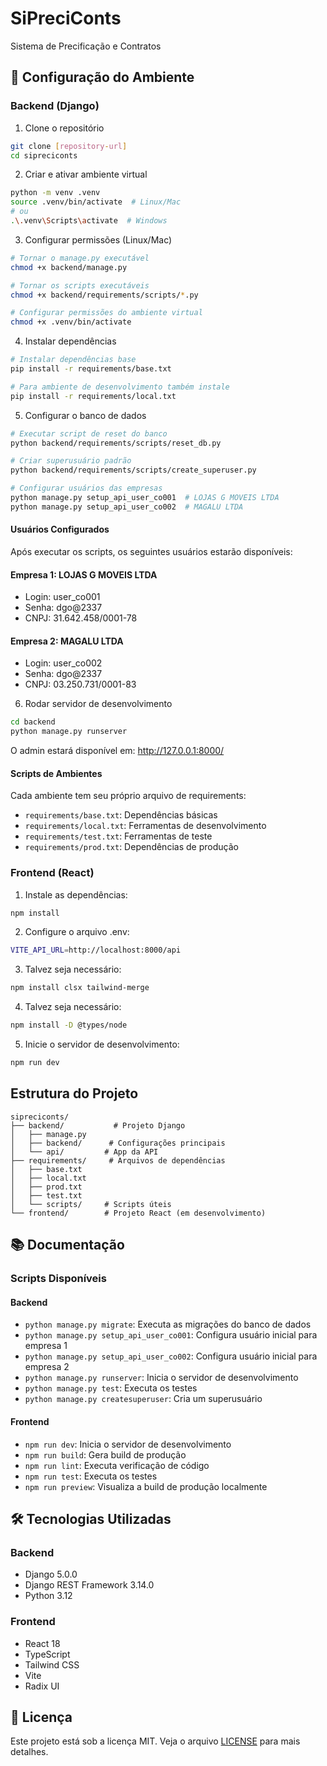 # SiPreciConts

Sistema de Precificação e Contratos

## 🚀 Configuração do Ambiente

### Backend (Django)

1. Clone o repositório
```bash
git clone [repository-url]
cd sipreciconts
```

2. Criar e ativar ambiente virtual
```bash
python -m venv .venv
source .venv/bin/activate  # Linux/Mac
# ou
.\.venv\Scripts\activate  # Windows
```

3. Configurar permissões (Linux/Mac)
```bash
# Tornar o manage.py executável
chmod +x backend/manage.py

# Tornar os scripts executáveis
chmod +x backend/requirements/scripts/*.py

# Configurar permissões do ambiente virtual
chmod +x .venv/bin/activate
```

4. Instalar dependências
```bash
# Instalar dependências base
pip install -r requirements/base.txt

# Para ambiente de desenvolvimento também instale
pip install -r requirements/local.txt
```

5. Configurar o banco de dados
```bash
# Executar script de reset do banco
python backend/requirements/scripts/reset_db.py

# Criar superusuário padrão
python backend/requirements/scripts/create_superuser.py

# Configurar usuários das empresas
python manage.py setup_api_user_co001  # LOJAS G MOVEIS LTDA
python manage.py setup_api_user_co002  # MAGALU LTDA
```

#### Usuários Configurados
Após executar os scripts, os seguintes usuários estarão disponíveis:

#### Empresa 1: LOJAS G MOVEIS LTDA
- Login: user_co001
- Senha: dgo@2337
- CNPJ: 31.642.458/0001-78

#### Empresa 2: MAGALU LTDA
- Login: user_co002
- Senha: dgo@2337
- CNPJ: 03.250.731/0001-83

6. Rodar servidor de desenvolvimento
```bash
cd backend
python manage.py runserver
```

O admin estará disponível em: http://127.0.0.1:8000/

#### Scripts de Ambientes

Cada ambiente tem seu próprio arquivo de requirements:

- `requirements/base.txt`: Dependências básicas
- `requirements/local.txt`: Ferramentas de desenvolvimento
- `requirements/test.txt`: Ferramentas de teste
- `requirements/prod.txt`: Dependências de produção



### Frontend (React)

1. Instale as dependências:
```bash
npm install
```

2. Configure o arquivo .env:
```bash
VITE_API_URL=http://localhost:8000/api
```

3. Talvez seja necessário:
```bash
npm install clsx tailwind-merge
```

4. Talvez seja necessário:
```bash
npm install -D @types/node
```

5. Inicie o servidor de desenvolvimento:
```bash
npm run dev
```


## Estrutura do Projeto

```
sipreciconts/
├── backend/           # Projeto Django
│   ├── manage.py
│   ├── backend/      # Configurações principais
│   └── api/         # App da API
├── requirements/     # Arquivos de dependências
│   ├── base.txt
│   ├── local.txt
│   ├── prod.txt
│   ├── test.txt
│   └── scripts/     # Scripts úteis
└── frontend/        # Projeto React (em desenvolvimento)
```


## 📚 Documentação

### Scripts Disponíveis

#### Backend

- `python manage.py migrate`: Executa as migrações do banco de dados
- `python manage.py setup_api_user_co001`: Configura usuário inicial para empresa 1
- `python manage.py setup_api_user_co002`: Configura usuário inicial para empresa 2
- `python manage.py runserver`: Inicia o servidor de desenvolvimento
- `python manage.py test`: Executa os testes
- `python manage.py createsuperuser`: Cria um superusuário

#### Frontend

- `npm run dev`: Inicia o servidor de desenvolvimento
- `npm run build`: Gera build de produção
- `npm run lint`: Executa verificação de código
- `npm run test`: Executa os testes
- `npm run preview`: Visualiza a build de produção localmente

## 🛠️ Tecnologias Utilizadas

### Backend
- Django 5.0.0
- Django REST Framework 3.14.0
- Python 3.12

### Frontend
- React 18
- TypeScript
- Tailwind CSS
- Vite
- Radix UI

## 📝 Licença

Este projeto está sob a licença MIT. Veja o arquivo [LICENSE](LICENSE) para mais detalhes.